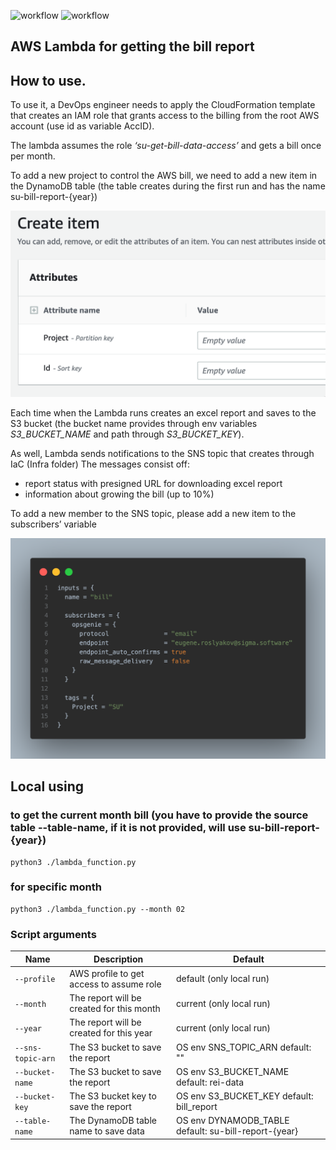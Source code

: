![workflow](https://github.com/ei-roslyakov/aws_bill_report/actions/workflows/tests.yml/badge.svg)
![workflow](https://github.com/ei-roslyakov/aws_bill_report/actions/workflows/deploy.yml/badge.svg)
## AWS Lambda for getting the bill report

## How to use.

To use it, a DevOps engineer needs to apply the CloudFormation template that creates an IAM role that grants access to the billing from the root AWS account (use id as variable AccID).

The lambda assumes the role _‘su-get-bill-data-access’_ and gets a bill once per month.

To add a new project to control the AWS bill, we need to add a new item in the DynamoDB table (the table creates during the first run and has the name su-bill-report-{year})

![Add new item](./img/code-1.png)

Each time when the Lambda runs creates an excel report and saves  to the S3 bucket (the bucket name provides through env variables _S3_BUCKET_NAME_ and path through _S3_BUCKET_KEY_).

As well, Lambda sends notifications to the SNS topic that creates through IaC (Infra folder)
The messages consist off:

- report status with presigned URL for downloading excel report
- information about growing the bill (up to 10%)

To add a new member to the SNS topic, please add a new item to the subscribers’ variable

![Add new item sns](./img/code-2.png)


## Local using

### to get the current month bill (you have to provide the source table --table-name, if it is not provided, will use su-bill-report-{year}) 
```
python3 ./lambda_function.py
```
### for specific month
```
python3 ./lambda_function.py --month 02
```
### Script arguments
| Name         | Description                                       | Default    |
|--------------|---------------------------------------------------|------------|
| `--profile`  | AWS profile to get access to assume role  | default  (only local run)  |
| `--month`    | The report will be created for this month         | current (only local run)  |
| `--year`     | The report will be created for this year          | current (only local run) |
| `--sns-topic-arn`     | The S3 bucket to save the report          | OS env SNS_TOPIC_ARN default: ""|
| `--bucket-name`     | The S3 bucket to save the report          | OS env S3_BUCKET_NAME default: rei-data|
| `--bucket-key`     | The S3 bucket key to save the report          | OS env S3_BUCKET_KEY default: bill_report|
| `--table-name`     | The DynamoDB table name to save data         | OS env DYNAMODB_TABLE default: su-bill-report-{year}|
